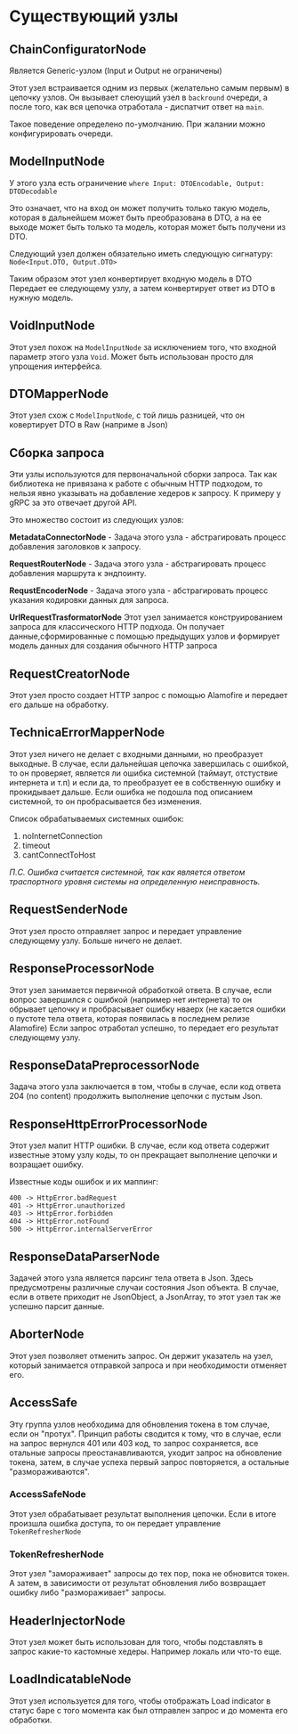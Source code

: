 # Существующий узлы

## ChainConfiguratorNode

Является Generic-узлом (Input и Output не ограничены)

Этот узел встраивается одним из первых (желательно самым первым) в цепочку узлов. Он вызывает слеюущий узел в `backround` очереди, а после того, как вся цепочка отработала - диспатчит ответ на `main`.

Такое поведение определено по-умолчанию. При жалании можно конфигурировать очереди.

## ModelInputNode

У этого узла есть ограничение `where Input: DTOEncodable, Output: DTODecodable`

Это означает, что на вход он может получить только такую модель, которая в дальнейшем может быть преобразована в DTO, а на ее выходе может быть только та модель, которая может быть получени из DTO.

Следующий узел должен обязательно иметь следующую сигнатуру: `Node<Input.DTO, Output.DTO>`

Таким образом этот узел конвертирует входную модель в DTO
Передает ее следующему узлу, а затем конвертирует ответ из DTO в нужную модель.

## VoidInputNode

Этот узел похож на `ModelInputNode` за исключением того, что входной параметр этого узла `Void`. 
Может быть использован просто для упрощения интерфейса.

## DTOMapperNode

Этот узел схож с `ModelInputNode`, с той лишь разницей, что он ковертирует DTO в Raw (наприме в Json)

## Сборка запроса

Эти узлы используются для первоначальной сборки запроса. 
Так как библиотека не привязана к работе с обычным HTTP подходом, то нельзя явно указывать на добавление хедеров к запросу. К примеру у gRPC за это отвечает другой API. 

Это множество состоит из следующих узлов:

**MetadataConnectorNode** - Задача этого узла -  абстрагировать процесс добавления заголовков к запросу.

**RequestRouterNode** - Задача этого узла - абстрагировать процесс добавления маршрута к эндпоинту.

**RequstEncoderNode** - Задача этого узла - абстрагировать процесс указания кодировки данных для запроса.

**UrlRequestTrasformatorNode** Этот узел занимается конструированием запроса для классического HTTP подхода. Он получает данные,сформированные с помощью предыдущих узлов и формирует модель данных для создания обычного HTTP запроса

## RequestCreatorNode 

Этот узел просто создает HTTP запрос с помощью Alamofire и передает его дальше на обработку.

## TechnicaErrorMapperNode

Этот узел ничего не делает с входными данными, но преобразует выходные. 
В случае, если дальнейшая цепочка завершилась с ошибкой, то он проверяет, является ли ошибка системной (таймаут, отстуствие интернета и т.п) и если да, то преобразует ее в собственную ошибку и прокидывает дальше. Если ошибка не подошла под описанием системной, то он пробрасывается без изменения. 

Список обрабатываемых системных ошибок:

1. noInternetConnection
2. timeout
3. cantConnectToHost

*П.C. Ошибка считается системной, так как является ответом траспортного уровня системы на определенную неисправность.*

## RequestSenderNode

Этот узел просто отправляет запрос и передает управление следующему узлу. Больше ничего не делает.

## ResponseProcessorNode

Этот узел занимается первичной обработкой ответа.
В случае, если вопрос завершился с ошибкой (например нет интернета) то он обрывает цепочку и пробрасывает ошибку нваерх (не касается ошибки о пустоте тела ответа, которая появилась в последнем релизе Alamofire)
Если запрос отработал успешно, то передает его результат следующему узлу.

## ResponseDataPreprocessorNode

Задача этого узла заключается в том, чтобы в случае, если код ответа 204 (no content) продолжить выполнение цепочки с пустым Json.

## ResponseHttpErrorProcessorNode

Этот узел мапит HTTP ошибки. В случае, если код ответа содержит известные этому узлу коды, то он прекращает выполнение цепочки и возращает ошибку. 

Известные коды ошибок и их маппинг:

```
400 -> HttpError.badRequest
401 -> HttpError.unauthorized
403 -> HttpError.forbidden
404 -> HttpError.notFound
500 -> HttpError.internalServerError
```

## ResponseDataParserNode

Задачей этого узла является парсинг тела ответа в Json. Здесь предусмотрены различные случаи состояния Json объекта.
В случае, если в ответе приходит не JsonObject, а JsonArray, то этот узел так же успешно парсит данные.

## AborterNode

Этот узел позволяет отменить запрос. Он держит указатель на узел, который занимается отправкой запроса и при необходимости отменяет его. 

## AccessSafe

Эту группа узлов необходима для обновления токена в том случае, если он "протух".
Принцип работы сводится к тому, что в случае, если на запрос вернулся 401 или 403 код, то запрос сохраняется, все отальные запросы преостанавливаются, уходит запрос на обновление токена, затем, в случае успеха первый запрос повторяется, а остальные "размораживаются".

### AccessSafeNode

Этот узел обрабатывает результат выполнения цепочки. Если в итоге произшла ошибка доступа, то он передает управление `TokenRefresherNode`

### TokenRefresherNode

Этот узел "замораживает" запросы до тех пор, пока не обновится токен. А затем, в зависимости от результат обновления либо возвращает ошибку либо "размораживает" запросы. 

## HeaderInjectorNode

Этот узел может быть использован для того, чтобы подставлять в запрос какие-то кастомные хедеры. Например локаль или что-то еще.

## LoadIndicatableNode

Этот узел используется для того, чтобы отображать Load indicator в статус баре с того момента как был отправлен запрос и до момента его обработки.